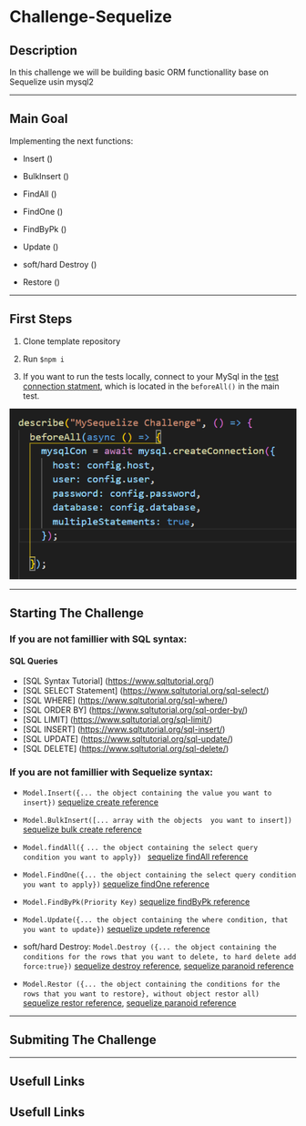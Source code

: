 # Challenge-Sequelize

## Description

In this challenge we will be building basic ORM functionallity base on Sequelize usin mysql2

--- 

## Main Goal

Implementing the next functions: 

* Insert ()

* BulkInsert ()

* FindAll ()

* FindOne ()

* FindByPk ()

* Update ()

* soft/hard Destroy ()

* Restore ()

---
 
## First Steps

1. Clone template repository

2. Run ``` $npm i ```

3. If you want to run the tests locally, connect to your MySql in the [test connection statment](./test.test.js), which is located in the ``` beforeAll() ``` in the main test.

![sql connection](./ReadMePics/SQLconnection.png)

--- 

## Starting The Challenge


### If you are not famillier with SQL syntax:

#### SQL Queries
* [SQL Syntax Tutorial] (https://www.sqltutorial.org/)
* [SQL SELECT Statement] (https://www.sqltutorial.org/sql-select/)
* [SQL WHERE] (https://www.sqltutorial.org/sql-where/)
* [SQL ORDER BY] (https://www.sqltutorial.org/sql-order-by/)
* [SQL LIMIT] (https://www.sqltutorial.org/sql-limit/)
* [SQL INSERT] (https://www.sqltutorial.org/sql-insert/)
* [SQL UPDATE] (https://www.sqltutorial.org/sql-update/)
* [SQL DELETE] (https://www.sqltutorial.org/sql-delete/)




### If you are not famillier with Sequelize syntax:

* ``` Model.Insert({... the object containing the value you want to insert}) ``` [sequelize create reference](https://sequelize.org/master/manual/model-querying-basics.html#simple-insert-queries)

* ``` Model.BulkInsert([... array with the objects  you want to insert]) ``` [sequelize bulk create reference](https://sequelize.org/master/manual/model-querying-basics.html#creating-in-bulk)

* ``` Model.findAll({ ```
     ```... the object containing the select query condition you want to apply}) ``` [sequelize findAll reference](https://sequelize.org/master/manual/model-querying-basics.html#simple-select-queries)

* ``` Model.FindOne({... the object containing the select query condition you want to apply}) ``` [sequelize findOne reference](https://sequelize.org/master/manual/model-querying-finders.html#-code-findone--code-) 

* ``` Model.FindByPk(Priority Key) ```   [sequelize findByPk reference](https://sequelize.org/master/manual/model-querying-finders.html#-code-findbypk--code-)

* ``` Model.Update({... the object containing the where condition, that you want to update}) ``` [sequelize updete reference](https://sequelize.org/master/manual/model-querying-basics.html#simple-update-queries)

* soft/hard Destroy: ``` Model.Destroy ({... the object containing the conditions for the rows that you want to delete, to hard delete add force:true}) ``` [sequelize destroy reference](https://sequelize.org/master/manual/model-querying-basics.html#simple-delete-queries), [sequelize paranoid reference](https://sequelize.org/master/manual/paranoid.html)

* ``` Model.Restor ({... the object containing the conditions for the rows that you want to restore}, without object restor all) ```  [sequelize restor reference](https://sequelize.org/master/manual/paranoid.html#restoring), [sequelize paranoid reference](https://sequelize.org/master/manual/paranoid.html)

---


## Submiting The Challenge

---

## Usefull Links

## Usefull Links






